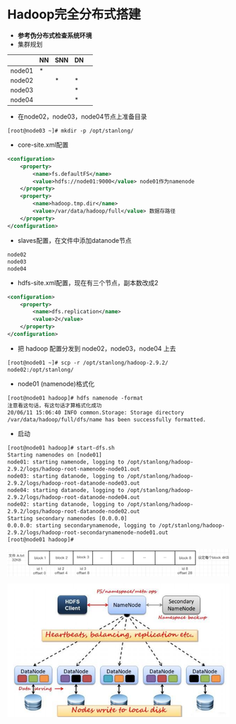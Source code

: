 # Hadoop完全分布式搭建

- **参考伪分布式检查系统环境**
- 集群规划

|        | NN   | SNN  | DN   |      |
| ------ | ---- | ---- | ---- | ---- |
| node01 | *    |      |      |      |
| node02 |      | *    | *    |      |
| node03 |      |      | *    |      |
| node04 |      |      | *    |      |

- 在node02，node03，node04节点上准备目录

```shell
[root@node03 ~]# mkdir -p /opt/stanlong/
```

- core-site.xml配置

```xml
<configuration>
    <property>
        <name>fs.defaultFS</name>
        <value>hdfs://node01:9000</value> node01作为namenode
    </property>
    <property>
        <name>hadoop.tmp.dir</name>
        <value>/var/data/hadoop/full</value> 数据存路径
    </property>
</configuration>
```

- slaves配置，在文件中添加datanode节点

```shell
node02
node03
node04
```

- hdfs-site.xml配置，现在有三个节点，副本数改成2

```xml
<configuration>
    <property>
        <name>dfs.replication</name>
        <value>2</value>
    </property>
</configuration>
```

- 把 hadoop 配置分发到 node02，node03，node04 上去

```shell
[root@node01 ~]# scp -r /opt/stanlong/hadoop-2.9.2/ node02:/opt/stanlong/
```

- node01 (namenode)格式化

```shell
[root@node01 hadoop]# hdfs namenode -format
注意看这句话，有这句话才算格式化成功
20/06/11 15:06:40 INFO common.Storage: Storage directory /var/data/hadoop/full/dfs/name has been successfully formatted.
```

- 启动

```shell
[root@node01 hadoop]# start-dfs.sh 
Starting namenodes on [node01]
node01: starting namenode, logging to /opt/stanlong/hadoop-2.9.2/logs/hadoop-root-namenode-node01.out
node03: starting datanode, logging to /opt/stanlong/hadoop-2.9.2/logs/hadoop-root-datanode-node03.out
node04: starting datanode, logging to /opt/stanlong/hadoop-2.9.2/logs/hadoop-root-datanode-node04.out
node02: starting datanode, logging to /opt/stanlong/hadoop-2.9.2/logs/hadoop-root-datanode-node02.out
Starting secondary namenodes [0.0.0.0]
0.0.0.0: starting secondarynamenode, logging to /opt/stanlong/hadoop-2.9.2/logs/hadoop-root-secondarynamenode-node01.out
[root@node01 hadoop]# 
```

![](./doc/01.png)

![](./doc/02.png)



